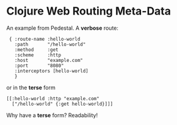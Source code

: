 # Clojure Web Routing Meta-Data

An example from Pedestal. A **verbose** route:

```
 { :route-name :hello-world
   :path       "/hello-world"
   :method     :get
   :scheme     :http               
   :host       "example.com"       
   :port       "8080"              
   :interceptors [hello-world]
   }
```

or in the **terse** form

```
[[:hello-world :http "example.com"
  ["/hello-world" {:get hello-world}]]]
```

Why have a **terse** form? Readability!

